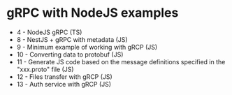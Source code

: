 # gRPC with NodeJS examples

- 4 - NodeJS gRPC (TS)
- 8 - NestJS + gRPC with metadata (JS)
- 9 - Minimum example of working with gRCP (JS)
- 10 - Converting data to protobuf (JS)
- 11 - Generate JS code based on the message definitions specified in the "xxx.proto" file (JS)
- 12 - Files transfer with gRCP (JS)
- 13 - Auth service with gRCP (JS)

